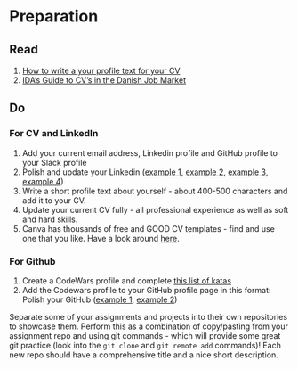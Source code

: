 # Preparation

## Read

1. [How to write a your profile text for your CV](https://www.prospects.ac.uk/careers-advice/cvs-and-cover-letters/writing-a-personal-statement-for-your-cv)
1. [IDA’s Guide to CV’s in the Danish Job Market](https://english.ida.dk/cv)

## Do

### For CV and LinkedIn

1. Add your current email address, Linkedin profile and GitHub profile to your Slack profile
1. Polish and update your Linkedin ([example 1](https://www.linkedin.com/in/alex-sudar/), [example 2](https://www.linkedin.com/in/remyamm/), [example 3](https://www.linkedin.com/in/saloumehsarabi/), [example 4](https://www.linkedin.com/in/anna-louise-jensen-559a89177/))
1. Write a short profile text about yourself - about 400-500 characters and add it to your CV.
1. Update your current CV fully - all professional experience as well as soft and hard skills.
1. Canva has thousands of free and GOOD CV templates - find and use one that you like. Have a look around [here](https://www.canva.com/resumes/templates/).

### For Github

1. Create a CodeWars profile and complete [this list of katas](https://www.codewars.com/collections/hyf-js)
1. Add the Codewars profile to your GitHub profile page in this format: Polish your GitHub ([example 1](https://github.com/danJecu), [example 2](https://github.com/Sana-Shabeel))

Separate some of your assignments and projects into their own repositories to showcase them. Perform this as a combination of copy/pasting from your assignment repo and using git commands - which will provide some great git practice (look into the `git clone` and `git remote add` commands)! Each new repo should have a comprehensive title and a nice short description.

